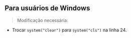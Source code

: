 ## Para usuários de Windows

> Modificação necessária:
  
* Trocar `system("clear")` para `system("cls")` na linha 24.